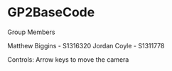 GP2BaseCode
===========

Group Members

Matthew Biggins - S1316320
Jordan Coyle - S1311778




Controls: Arrow keys to move the camera

